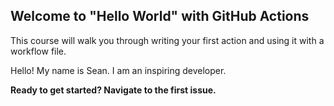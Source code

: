 ## Welcome to "Hello World" with GitHub Actions

This course will walk you through writing your first action and using it with a workflow file. 

Hello! My name is Sean. I am an inspiring developer.

**Ready to get started? Navigate to the first issue.**
